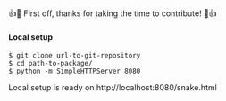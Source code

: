 👍🎉 First off, thanks for taking the time to contribute! 🎉👍

#### Local setup
```
$ git clone url-to-git-repository
$ cd path-to-package/
$ python -m SimpleHTTPServer 8080
```

Local setup is ready on http://localhost:8080/snake.html
